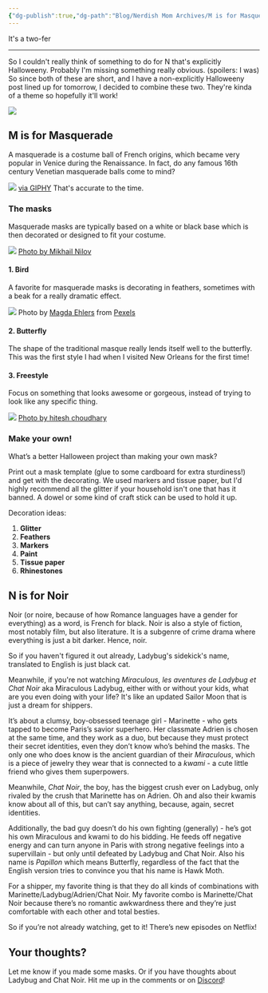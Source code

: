 ```yaml
---
{"dg-publish":true,"dg-path":"Blog/Nerdish Mom Archives/M is for Masquerade.md","permalink":"/blog/nerdish-mom-archives/m-is-for-masquerade/","title":"2-in-1: M is for Masquerade/N is for Noire","tags":["parenting"],"noteIcon":"","created":"","updated":"2023-07-12T23:13:24.955-04:00"}
---
```



It's a two-fer

* * *

So I couldn't really think of something to do for N that's explicitly Halloweeny. Probably I'm missing something really obvious. (spoilers: I was) So since both of these are short, and I have a non-explicitly Halloweeny post lined up for tomorrow, I decided to combine these two. They're kinda of a theme so hopefully it'll work! 

![](https://i.imgur.com/gJRr15e.png)


## **M is for Masquerade**

A masquerade is a costume ball of French origins, which became very popular in Venice during the Renaissance. In fact, do any famous 16th century Venetian masquerade balls come to mind? 

![](https://media2.giphy.com/media/3o6vXRhJ8jW7UtMLlu/100.webp?cid=ecf05e472b1essq0zikqq0w8nsbaxzctxb5lj50h55gfnohy&ep=v1_gifs_search&rid=100.webp&ct=g)
[via GIPHY](https://media2.giphy.com/media/3o6vXRhJ8jW7UtMLlu/100.webp?cid=ecf05e472b1essq0zikqq0w8nsbaxzctxb5lj50h55gfnohy&ep=v1_gifs_search&rid=100.webp&ct=g)
That's accurate to the time. 

### **The masks** 

Masquerade masks are typically based on a white or black base which is then decorated or designed to fit your costume. 

![](https://images.pexels.com/photos/9393607/pexels-photo-9393607.jpeg?auto=compress&cs=tinysrgb&w=1260&h=750&dpr=1)
[Photo by Mikhail Nilov](https://www.pexels.com/photo/photograph-of-a-white-and-gold-mask-9393607/)

#### 1\. **Bird**

A favorite for masquerade masks is decorating in feathers, sometimes with a beak for a really dramatic effect.

![](https://images.pexels.com/photos/734229/pexels-photo-734229.jpeg?auto=compress&cs=tinysrgb&w=1260&h=750&dpr=1)
Photo by [Magda Ehlers](https://www.pexels.com/@magda-ehlers-pexels?utm_content=attributionCopyText&utm_medium=referral&utm_source=pexels) from [Pexels](https://www.pexels.com/photo/photo-of-masquerade-masks-734229/?utm_content=attributionCopyText&utm_medium=referral&utm_source=pexels)

#### 2\. **Butterfly** 

The shape of the traditional masque really lends itself well to the butterfly. This was the first style I had when I visited New Orleans for the first time! 

#### 3\. **Freestyle**

Focus on something that looks awesome or gorgeous, instead of trying to look like any specific thing. 

![](https://images.pexels.com/photos/1144283/pexels-photo-1144283.jpeg)
[Photo by hitesh choudhary](https://www.pexels.com/photo/assorted-color-mask-1144283/)

### **Make your own!** 

What’s a better Halloween project than making your own mask?

Print out a mask template (glue to some cardboard for extra sturdiness!) and get with the decorating. We used markers and tissue paper, but I'd highly recommend all the glitter if your household isn't one that has it banned. A dowel or some kind of craft stick can be used to hold it up. 

Decoration ideas:

1. **Glitter**
2. **Feathers** 
3. **Markers** 
4. **Paint**
5. **Tissue paper**
6. **Rhinestones**

## **N is for Noir**

Noir (or noire, because of how Romance languages have a gender for everything) as a word, is French for black. Noir is also a style of fiction, most notably film, but also literature. It is a subgenre of crime drama where everything is just a bit darker. Hence, noir.

So if you haven't figured it out already, Ladybug's sidekick's name, translated to English is just black cat. 

Meanwhile, if you're not watching _Miraculous, les aventures de Ladybug et Chat Noir_ aka Miraculous Ladybug, either with or without your kids, what are you even doing with your life? It's like an updated Sailor Moon that is just a dream for shippers. 

It’s about a clumsy, boy-obsessed teenage girl - Marinette - who gets tapped to become Paris’s savior superhero. Her classmate Adrien is chosen at the same time, and they work as a duo, but because they must protect their secret identities, even they don’t know who’s behind the masks. The only one who does know is the ancient guardian of their _Miraculous_, which is a piece of jewelry they wear that is connected to a _kwami_ - a cute little friend who gives them superpowers.

Meanwhile, _Chat Noir_, the boy, has the biggest crush ever on Ladybug, only rivaled by the crush that Marinette has on Adrien. Oh and also their kwamis know about all of this, but can’t say anything, because, again, secret identities.

Additionally, the bad guy doesn’t do his own fighting (generally) - he’s got his own Miraculous and kwami to do his bidding. He feeds off negative energy and can turn anyone in Paris with strong negative feelings into a supervillain - but only until defeated by Ladybug and Chat Noir. Also his name is _Papillon_ which means Butterfly, regardless of the fact that the English version tries to convince you that his name is Hawk Moth.

For a shipper, my favorite thing is that they do all kinds of combinations with Marinette/Ladybug/Adrien/Chat Noir. My favorite combo is Marinette/Chat Noir because there’s no romantic awkwardness there and they’re just comfortable with each other and total besties.

So if you’re not already watching, get to it! There’s new episodes on Netflix!

## **Your thoughts?**

Let me know if you made some masks. Or if you have thoughts about Ladybug and Chat Noir. Hit me up in the comments or on [Discord](https://discord.gg/JkPbnhb)!
